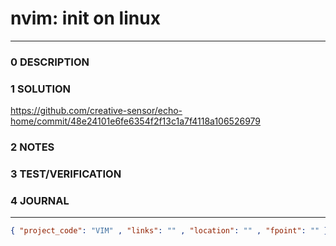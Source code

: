 # nvim: init on linux
--------------------------------
### 0 DESCRIPTION


### 1 SOLUTION

https://github.com/creative-sensor/echo-home/commit/48e24101e6fe6354f2f13c1a7f4118a106526979

### 2 NOTES


### 3 TEST/VERIFICATION


### 4 JOURNAL



--------------------------------
```json
{ "project_code": "VIM" , "links": "" , "location": "" , "fpoint": "" }
```
